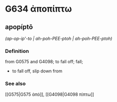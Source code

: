 # G634 ἀποπίπτω

## apopíptō

_(ap-op-ip'-to | ah-poh-PEE-ptoh | ah-poh-PEE-ptoh)_

### Definition

from G0575 and G4098; to fall off; fall; 

- to fall off, slip down from

### See also

[[G575|G575 ἀπό]], [[G4098|G4098 πίπτω]]
